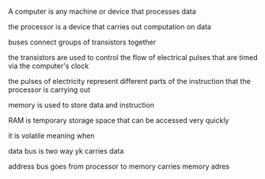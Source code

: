 

A computer is any machine or device that processes data

the processor is a device that carries out computation on data 


buses connect groups of transistors together

the transistors are used to control the flow of electrical pulses that are timed via the computer's clock

the pulses of electricity represent different parts of the instruction that the processor is carrying out


memory is used to store data and instruction

RAM is temporary storage space that can be accessed very quickly

it is volatile meaning when

data bus is two way yk carries data

address bus goes from processor to memory carries memory adres

